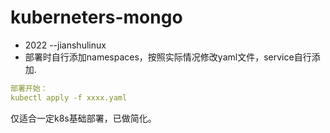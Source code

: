 # kuberneters-mongo   
* 2022 --jianshulinux   
* 部署时自行添加namespaces，按照实际情况修改yaml文件，service自行添加.   
```yaml   
部署开始：
kubectl apply -f xxxx.yaml   
```   
仅适合一定k8s基础部署，已做简化。
